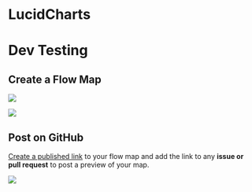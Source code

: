 # LucidCharts

# Dev Testing

## Create a Flow Map

![](https://user-images.githubusercontent.com/59668647/96020955-a2907900-0e03-11eb-9d36-9e113e6e02e5.png)

![](https://user-images.githubusercontent.com/59668647/96020961-a45a3c80-0e03-11eb-955a-83c695b6b55a.png)

## Post on GitHub

[Create a published link](https://lucidchart.zendesk.com/hc/en-us/articles/115005889683-Video-Publish-your-diagram-to-a-unique-URL) to your flow map and add the link to any **issue or pull request** to post a preview of your map.

![](https://user-images.githubusercontent.com/59668647/96021663-9b1d9f80-0e04-11eb-8a9a-df6df8bfdd8b.png)
